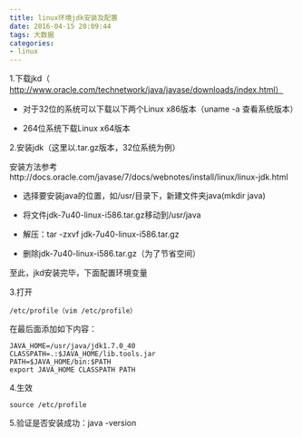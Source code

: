 ```yaml
---
title: linux环境jdk安装及配置
date: 2016-04-15 20:09:44
tags: 大数据
categories:
- linux
---
```

1.下载jkd（ http://www.oracle.com/technetwork/java/javase/downloads/index.html）

- 对于32位的系统可以下载以下两个Linux x86版本（uname -a 查看系统版本）



- 264位系统下载Linux x64版本


2.安装jdk（这里以.tar.gz版本，32位系统为例）

安装方法参考http://docs.oracle.com/javase/7/docs/webnotes/install/linux/linux-jdk.html 

- 选择要安装java的位置，如/usr/目录下，新建文件夹java(mkdir java)

- 将文件jdk-7u40-linux-i586.tar.gz移动到/usr/java

- 解压：tar -zxvf jdk-7u40-linux-i586.tar.gz

- 删除jdk-7u40-linux-i586.tar.gz（为了节省空间）

至此，jkd安装完毕，下面配置环境变量

3.打开
```
/etc/profile（vim /etc/profile）
```
在最后面添加如下内容：
```
JAVA_HOME=/usr/java/jdk1.7.0_40
CLASSPATH=.:$JAVA_HOME/lib.tools.jar
PATH=$JAVA_HOME/bin:$PATH
export JAVA_HOME CLASSPATH PATH
```
4.生效
```
source /etc/profile
```

5.验证是否安装成功：java -version